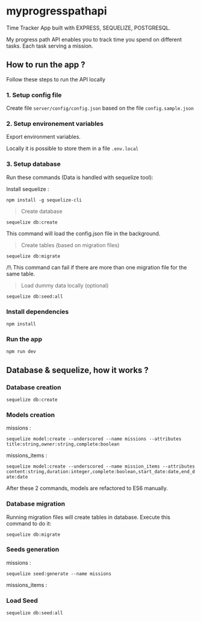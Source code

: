 # myprogresspathapi

Time Tracker App built with EXPRESS, SEQUELIZE, POSTGRESQL.


My progress path API enables you to track time you spend on different tasks. Each task serving a mission. 


## How to run the app ?

Follow these steps to run the API locally

### 1. Setup config file

Create file ```server/config/config.json```  based on the file ```config.sample.json```

### 2. Setup environement variables

Export environment variables.

Locally it is possible to store them in a file ```.env.local```

 

### 3. Setup database

Run these commands (Data is handled with sequelize tool):

Install sequelize :

```npm install -g sequelize-cli```

>Create database

```sequelize db:create```

This command will load the config.json file in the background.

>Create tables (based on migration files)

```sequelize db:migrate```

/!\ This command can fail if there are more than one migration file for the same table. 

>Load dummy data locally (optional)

```sequelize db:seed:all```

### Install dependencies

```npm install```

### Run the app

```npm run dev```

## Database & sequelize, how it works ?

### Database creation

```sequelize db:create```

### Models creation

missions :

```sequelize model:create --underscored --name missions --attributes title:string,owner:string,complete:boolean```

missions_items :

```sequelize model:create --underscored --name mission_items --attributes content:string,duration:integer,complete:boolean,start_date:date,end_date:date```

After these 2 commands, models are refactored to ES6 manually.

### Database migration

Running migration files will create tables in database.
Execute this command to do it:

```sequelize db:migrate```


### Seeds generation



missions :

```sequelize seed:generate --name missions```

missions_items :


### Load Seed
```sequelize db:seed:all```



